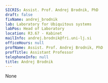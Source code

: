```yaml
---
SICRIS: Assist. Prof. Andrej Brodnik, PhD
draft: false
fixName: andrej_brodnik
lab: Laboratory for Ubiquitous systems
labPos: Head of Laboratory
location: R3.67 - Kabinet
mailInfo: andrej.brodnik@fri.uni-lj.si
officeHours: null
profName: Assist. Prof. Andrej Brodnik, PhD
profTitle: Assistant Professor
telephoneInfo: null
title: Andrej Brodnik
---
```


None